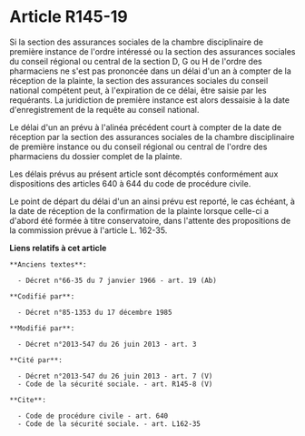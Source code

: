 # Article R145-19

Si la section des assurances sociales de la chambre disciplinaire de première instance de l'ordre intéressé ou la section des
assurances sociales du conseil régional ou central de la section D, G ou H de l'ordre des pharmaciens ne s'est pas prononcée
dans un délai d'un an à compter de la réception de la plainte, la section des assurances sociales du conseil national
compétent peut, à l'expiration de ce délai, être saisie par les requérants. La juridiction de première instance est alors
dessaisie à la date d'enregistrement de la requête au conseil national. 

Le délai d'un an prévu à l'alinéa précédent court à compter de la date de réception par la section des assurances sociales de
la chambre disciplinaire de première instance ou du conseil régional ou central de l'ordre des pharmaciens du dossier complet
de la plainte. 

Les délais prévus au présent article sont décomptés conformément aux dispositions des articles 640 à 644 du code de procédure
civile. 

Le point de départ du délai d'un an ainsi prévu est reporté, le cas échéant, à la date de réception de la confirmation de la
plainte lorsque celle-ci a d'abord été formée à titre conservatoire, dans l'attente des propositions de la commission prévue
à l'article L. 162-35.

**Liens relatifs à cet article**

	**Anciens textes**:

	  - Décret n°66-35 du 7 janvier 1966 - art. 19 (Ab)

	**Codifié par**:

	  - Décret n°85-1353 du 17 décembre 1985

	**Modifié par**:

	  - Décret n°2013-547 du 26 juin 2013 - art. 3

	**Cité par**:

	  - Décret n°2013-547 du 26 juin 2013 - art. 7 (V)
	  - Code de la sécurité sociale. - art. R145-8 (V)

	**Cite**:

	  - Code de procédure civile - art. 640
	  - Code de la sécurité sociale. - art. L162-35
